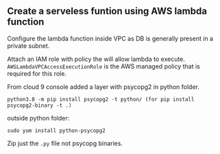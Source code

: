 ## Create a serveless funtion using AWS lambda function

Configure the lambda function inside VPC as DB is generally present in a private subnet.

Attach an IAM role with policy the will allow lambda to execute.
`AWSLambdaVPCAccessExecutionRole` is the AWS managed policy that is required for this role.

From cloud 9 console added a layer with psycopg2 in python folder.
```
python3.8 -m pip install psycopg2 -t python/ (for pip install psycopg2-binary -t .)
```
outside python folder:
```
sudo yum install python-psycopg2
```
Zip just the `.py` file not psycopg binaries.
